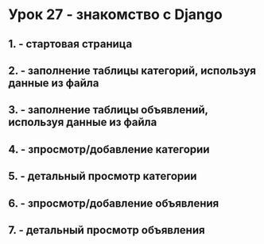 # Урок 27 - знакомство с Django

## 1. - стартовая страница

## 2. - заполнение таблицы категорий, используя данные из файла

## 3. - заполнение таблицы объявлений, используя данные из файла

## 4. - зпросмотр/добавление категории

## 5. - детальный просмотр категории

## 6. - зпросмотр/добавление объявления

## 7. - детальный просмотр объявления